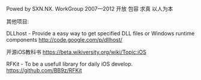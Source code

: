 Powed by SXN.NX. WorkGroup
2007—2012 开放 包容 求真 以人为本

其他项目:

DLLhost - Provide a easy way to get specified DLL files or Windows runtime components
http://code.google.com/p/dllhost/

开源iOS教科书
https://beta.wikiversity.org/wiki/Topic:iOS

RFKit - To be a usefull library for daily iOS develop.
https://github.com/BB9z/RFKit